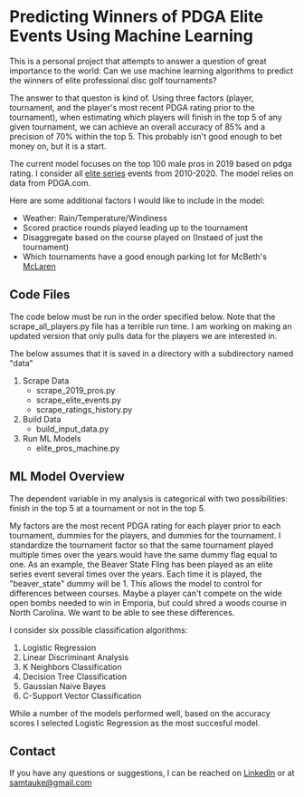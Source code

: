 # Predicting Winners of PDGA Elite Events Using Machine Learning

This is a personal project that attempts to answer a question of great importance to the world: Can we use machine learning algorithms to predict the winners of elite professional disc golf tournaments?  

The answer to that queston is kind of.  Using three factors (player, tournament, and the player's most recent PDGA rating prior to the tournament), when estimating which players will finish in the top 5 of any given tournament, we can achieve an overall accuracy of 85% and a precision of 70% within the top 5.  This probably isn't good enough to bet money on, but it is a start. 

The current model focuses on the top 100 male pros in 2019 based on pdga rating.  I consider all [elite series](https://www.pdga.com/tour/search?date_filter[min][date]=2010-01-01&date_filter[max][date]=2020-12-31&EventType[]=E) events from 2010-2020.  The model relies on data from PDGA.com. 

Here are some additional factors I would like to include in the model:

* Weather: Rain/Temperature/Windiness
* Scored practice rounds played leading up to the tournament
* Disaggregate based on the course played on (Instaed of just the tournament)
* Which tournaments have a good enough parking lot for McBeth's [McLaren](https://discgolf.ultiworld.com/livewire/paul-mcbeth-bought-a-mclaren/)


## Code Files

The code below must be run in the order specified below.  Note that the scrape_all_players.py file has a terrible run time.  I am working on making an updated version that only pulls data for the players we are interested in.

The below assumes that it is saved in a directory with a subdirectory named "data"

1. Scrape Data
    - scrape_2019_pros.py
    - scrape_elite_events.py
    - scrape_ratings_history.py
2. Build Data
    - build_input_data.py
3. Run ML Models
    - elite_pros_machine.py
    
## ML Model Overview

The dependent variable in my analysis is categorical with two possibilities: finish in the top 5 at a tournament or not in the top 5.  

My factors are the most recent PDGA rating for each player prior to each tournament, dummies for the players, and dummies for the tournament.  I standardize the tournament factor so that the same tournament played multiple times over the years would have the same dummy flag equal to one.  As an example, the Beaver State Fling has been played as an elite series event several times over the years.  Each time it is played, the "beaver_state" dummy will be 1.  This allows the model to control for differences between courses.  Maybe a player can't compete on the wide open bombs needed to win in Emporia, but could shred a woods course in North Carolina.  We want to be able to see these differences.


I consider six possible classification algorithms:

1. Logistic Regression
2. Linear Discriminant Analysis
3. K Neighbors Classification
4. Decision Tree Classification
5. Gaussian Naive Bayes
6. C-Support Vector Classification

While a number of the models performed well, based on the accuracy scores I selected Logistic Regression as the most succesful model.



    

## Contact

If you have any questions or suggestions, I can be reached on [LinkedIn](www.linkedin.com/in/samtauke) or at samtauke@gmail.com
